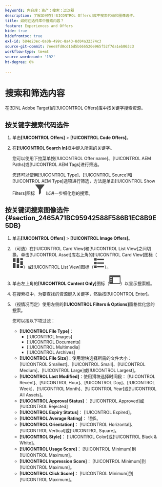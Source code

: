 ```yaml
---
keywords: 内容库；资产；搜索；过滤器
description: 了解如何在[!UICONTROL Offers]库中搜索代码和图像选件。
title: 如何在选件库中搜索内容？
feature: Experiences and Offers
hide: true
hidefromtoc: true
exl-id: b84e23ec-0a0b-499c-8a43-8d04a32374c3
source-git-commit: 7eee8fd0cd16d5b666520e965f52f7da1eb063c3
workflow-type: tm+mt
source-wordcount: '192'
ht-degree: 0%

---
```


# 搜索和筛选内容

在[!DNL Adobe Target]的[!UICONTROL Offers]库中按关键字搜索资源。

## 按关键字搜索代码选件

1. 单击&#x200B;**[!UICONTROL Offers]** > **[!UICONTROL Code Offers]**。
1. 在&#x200B;**[!UICONTROL Search In]**&#x200B;框中键入所需的关键字。

   您可以使用下拉菜单按[!UICONTROL Offer name]、[!UICONTROL AEM Paths]或[!UICONTROL AEM Tags]进行筛选。

   您还可以使用[!UICONTROL Type]、[!UICONTROL Source]和[!UICONTROL AEM Type]选项进行筛选，方法是单击[!UICONTROL Show Filters]图标![显示筛选器图标](/help/main/assets/icons/Filter.svg)以进一步细化您的搜索。

## 按关键词搜索图像选件 {#section_2465A71BC95942588F586B1EC8B9E5DB}

1. 单击&#x200B;**[!UICONTROL Offers]** > **[!UICONTROL Image Offers]**。

1. （可选）在[!UICONTROL Card View]和[!UICONTROL List View]之间切换，单击[!UICONTROL Asset]库右上角的[!UICONTROL Card View]图标（![卡片视图图标](/help/main/assets/icons/ViewCard.svg)）或[!UICONTROL List View]图标（![列表视图图标](/help/main/assets/icons/ViewList.svg)）。
1. 单击左上角的&#x200B;**[!UICONTROL Content Only]**&#x200B;图标（![仅内容图标](/help/main/assets/icons/RailLeft.svg)）以显示搜索框。
1. 在搜索框中，为要查找的资源键入关键字，然后按[!UICONTROL Enter]。
1. （视情况而定）使用左侧的&#x200B;**[!UICONTROL Filters & Options]**&#x200B;窗格优化您的搜索。

   您可以按以下项过滤：

   * **[!UICONTROL File Type]**：
      * [!UICONTROL Images]
      * [!UICONTROL Documents]
      * [!UICONTROL Multimedia]
      * [!UICONTROL Archives]
   * **[!UICONTROL File Size]**：使用滑块选择所需的文件大小： [!UICONTROL Smallest]、[!UICONTROL Small]、[!UICONTROL Medium]、[!UICONTROL Large]或[!UICONTROL Largest]。
   * **[!UICONTROL Last Modified]**：使用滑块选择时间段： [!UICONTROL Recent]、[!UICONTROL Hour]、[!UICONTROL Day]、[!UICONTROL Week]、[!UICONTROL Month]、[!UICONTROL Year]或[!UICONTROL All Assets]。
   * **[!UICONTROL Approval Status]**： [!UICONTROL Approved]或[!UICONTROL Rejected]
   * **[!UICONTROL Expiry Status]**： [!UICONTROL Expired]。
   * **[!UICONTROL Average Rating]**： 1到5。
   * **[!UICONTROL Orientation]**： [!UICONTROL Horizontal]、[!UICONTROL Vertical]或[!UICONTROL Square]。
   * **[!UICONTROL Style]**： [!UICONTROL Color]或[!UICONTROL Black & White]。
   * **[!UICONTROL Usage Score]**： [!UICONTROL Minimum]到[!UICONTROL Maximum]。
   * **[!UICONTROL Impression Score]**： [!UICONTROL Minimum]到[!UICONTROL Maximum]。
   * **[!UICONTROL Click Score]**： [!UICONTROL Minimum]到[!UICONTROL Maximum]。
